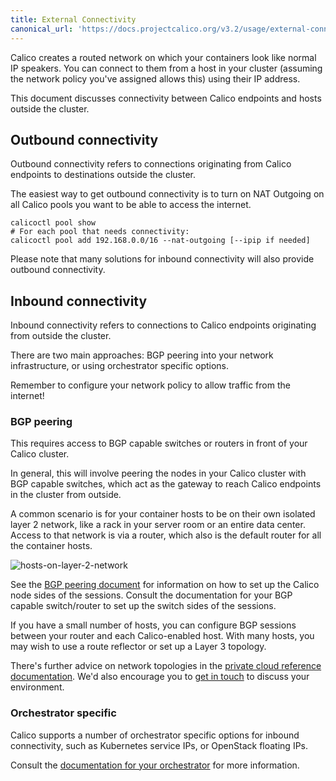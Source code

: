 ```yaml
---
title: External Connectivity
canonical_url: 'https://docs.projectcalico.org/v3.2/usage/external-connectivity'
---
```

Calico creates a routed network on which your containers look like normal IP
speakers. You can connect to them from a host in your cluster (assuming the
network policy you've assigned allows this) using their IP address.

This document discusses connectivity between Calico endpoints and hosts outside
the cluster.

## Outbound connectivity

Outbound connectivity refers to connections originating from Calico endpoints
to destinations outside the cluster.

The easiest way to get outbound connectivity is to turn on NAT Outgoing on all
Calico pools you want to be able to access the internet.

```shell
calicoctl pool show
# For each pool that needs connectivity:
calicoctl pool add 192.168.0.0/16 --nat-outgoing [--ipip if needed]
```

Please note that many solutions for inbound connectivity will also provide
outbound connectivity.

## Inbound connectivity

Inbound connectivity refers to connections to Calico endpoints originating from
outside the cluster.

There are two main approaches: BGP peering into your network infrastructure, or
using orchestrator specific options.

Remember to configure your network policy to allow traffic from the internet!

### BGP peering

This requires access to BGP capable switches or routers in front of your Calico
cluster.

In general, this will involve peering the nodes in your Calico cluster with BGP
capable switches, which act as the gateway to reach Calico endpoints in the
cluster from outside.

A common scenario is for your container hosts to be on their own isolated layer
2 network, like a rack in your server room or an entire data center.  Access to
that network is via a router, which also is the default router for all the
container hosts.

![hosts-on-layer-2-network]({{site.baseurl}}/images/hosts-on-layer-2-network.png)

See the [BGP peering document]({{site.baseurl}}/{{page.version}}/usage/configuration/bgp)
for information on how to set up the Calico node sides of the sessions.
Consult the documentation for your BGP capable switch/router to set up the
switch sides of the sessions.

If you have a small number of hosts, you can configure BGP sessions between your router and each Calico-enabled host. With many hosts, you may wish to use a
route reflector or set up a Layer 3 topology.

There's further advice on network topologies in the [private cloud reference documentation]({{site.baseurl}}/{{page.version}}/reference/private-cloud).
We'd also encourage you to [get in touch](https://www.projectcalico.org/contact/)
to discuss your environment.

### Orchestrator specific

Calico supports a number of orchestrator specific options for inbound
connectivity, such as Kubernetes service IPs, or OpenStack floating IPs.

Consult the [documentation for your orchestrator]({{site.baseurl}}/{{page.version}}/getting-started) for more
information.
